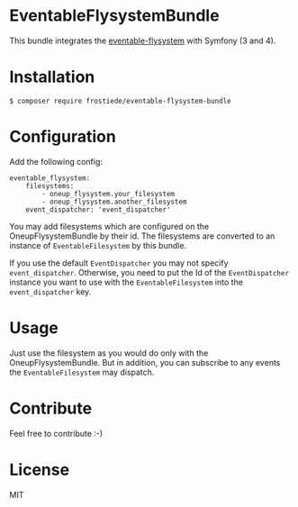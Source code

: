 # EventableFlysystemBundle

This bundle integrates the [eventable-flysystem](https://github.com/frositeDE/eventable-flysystem)
with Symfony (3 and 4).

# Installation

    $ composer require frostiede/eventable-flysystem-bundle
    
# Configuration

Add the following config:

    eventable_flysystem:
        filesystems:
            - oneup_flysystem.your_filesystem
            - oneup_flysystem.another_filesystem
        event_dispatcher: 'event_dispatcher'
        
You may add filesystems which are configured on the OneupFlysystemBundle by their id. The filesystems are converted
to an instance of `EventableFilesystem` by this bundle.

If you use the default `EventDispatcher` you may not specify `event_dispatcher`. Otherwise, you need to put
the Id of the `EventDispatcher` instance you want to use with the `EventableFilesystem` into the `event_dispatcher` key.

# Usage

Just use the filesystem as you would do only with the OneupFlysystemBundle. But in addition, you can subscribe to any
events the `EventableFilesystem` may dispatch.

# Contribute

Feel free to contribute :-)

# License

MIT